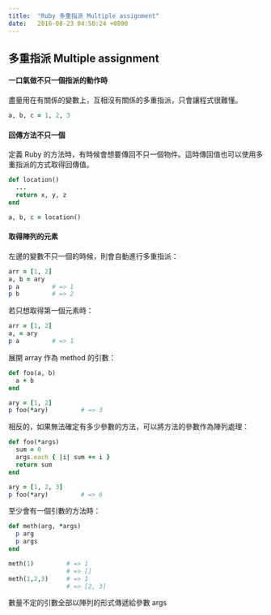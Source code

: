 ```yaml
---
title:  "Ruby 多重指派 Multiple assignment"
date:   2016-08-23 04:50:24 +0800
---
```


## 多重指派 Multiple assignment
#### 一口氣做不只一個指派的動作時
盡量用在有關係的變數上，互相沒有關係的多重指派，只會讓程式很難懂。

```ruby
a, b, c = 1, 2, 3
```

#### 回傳方法不只一個
定義 Ruby 的方法時，有時候會想要傳回不只一個物件。這時傳回值也可以使用多重指派的方式取得回傳值。

```ruby
def location()
  ...
  return x, y, z
end

a, b, c = location()
```

<!--excerpt-->
#### 取得陣列的元素
左邊的變數不只一個的時候，則會自動進行多重指派：

```ruby
arr = [1, 2]
a, b = ary
p a         # => 1
p b         # => 2
```
若只想取得第一個元素時：

```ruby
arr = [1, 2]
a, = ary
p a         # => 1
```
展開 array 作為 method 的引數：

```ruby
def foo(a, b)
  a + b
end

ary = [1, 2]
p foo(*ary)         # => 3
```
相反的，如果無法確定有多少參數的方法，可以將方法的參數作為陣列處理：

```ruby
def foo(*args)
  sum = 0
  args.each { |i| sum += i }
  return sum
end

ary = [1, 2, 3]
p foo(*ary)         # => 6
```
至少會有一個引數的方法時：

```ruby
def meth(arg, *args)
  p arg
  p args
end

meth(1)         # => 1
                # => []
meth(1,2,3)     # => 1
                # => [2, 3]
```
數量不定的引數全部以陣列的形式傳遞給參數 args
